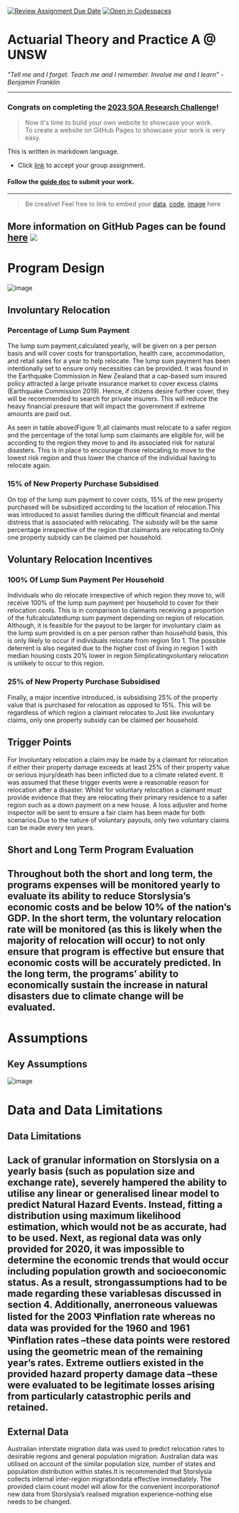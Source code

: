 [![Review Assignment Due Date](https://classroom.github.com/assets/deadline-readme-button-8d59dc4de5201274e310e4c54b9627a8934c3b88527886e3b421487c677d23eb.svg)](https://classroom.github.com/a/elzutNYu)
[![Open in Codespaces](https://classroom.github.com/assets/launch-codespace-f4981d0f882b2a3f0472912d15f9806d57e124e0fc890972558857b51b24a6f9.svg)](https://classroom.github.com/open-in-codespaces?assignment_repo_id=10744326)
# Actuarial Theory and Practice A @ UNSW

_"Tell me and I forget. Teach me and I remember. Involve me and I learn" - Benjamin Franklin_

---

### Congrats on completing the [2023 SOA Research Challenge](https://www.soa.org/research/opportunities/2023-student-research-case-study-challenge/)!

>Now it's time to build your own website to showcase your work.  
>To create a website on GitHub Pages to showcase your work is very easy.

This is written in markdown language. 
>
* Click [link](https://classroom.github.com/a/elzutNYu) to accept your group assignment.


#### Follow the [guide doc](Doc1.pdf) to submit your work. 
---
>Be creative! Feel free to link to embed your [data](hazard-event-data.csv), [code](sample-data-clean.ipynb), [image](unsw.png) here

More information on GitHub Pages can be found [here](https://pages.github.com/)
![](Actuarial.gif)
---
# Program Design
![image](https://user-images.githubusercontent.com/113432792/230565499-7e6e4910-d5eb-498c-8892-651024c564ae.png)
## Involuntary Relocation 
### Percentage of Lump Sum Payment 
The lump sum payment,calculated yearly, will be given on a per person basis and will cover costs for transportation, health care, accommodation, and retail sales for a year to help relocate. The lump sum payment has been intentionally set to ensure only necessities can be provided. It was found in the Earthquake Commission in New Zealand that a cap-based sum insured policy attracted a large private insurance market to cover excess claims (Earthquake Commission 2019). Hence, if citizens desire further cover, they will be recommended to search for private insurers. This will reduce the heavy financial pressure that will impact the government if extreme amounts are paid out.

As seen in table above(Figure 1),all claimants must relocate to a safer region and the percentage of the total lump sum claimants are eligible for, will be according to the region they move to and its associated risk for natural disasters. This is in place to encourage those relocating,to move to the lowest risk region and thus lower the chance of the individual having to relocate again.
### 15% of New Property Purchase Subsidised 
On top of the lump sum payment to cover costs, 15% of the new property purchased will be subsidized according to the location of relocation.This was introduced to assist families during the difficult financial and mental distress that is associated with relocating. The subsidy will be the same percentage irrespective of the region that claimants are relocating to.Only one property subsidy can be claimed per household.
## Voluntary Relocation Incentives 
### 100% Of Lump Sum Payment Per Household 
Individuals who do relocate irrespective of which region they move to, will receive 100% of the lump sum payment per household to cover for their relocation costs. This is in comparison to claimants receiving a proportion of the fullcalculatedlump sum payment depending on region of relocation. Although, it is feasible for the payout to be larger for involuntary claim as the lump sum provided is on a per person rather than household basis, this is only likely to occur if individuals relocate from region 5to 1. The possible deterrent is also negated due to the higher cost of living in region 1 with median housing costs 20% lower in region 5implicatingvoluntary relocation is unlikely to occur to this region.
### 25% of New Property Purchase Subsidised 
Finally, a major incentive introduced, is subsidising 25% of the property value that is purchased for relocation as opposed to 15%. This will be regardless of which region a claimant relocates to.Just like involuntary claims, only one property subsidy can be claimed per household.
## Trigger Points 
For Involuntary relocation a claim may be made by a claimant for relocation if either their property damage exceeds at least 25% of their property value or serious injury/death has been inflicted due to a climate related event. It was assumed that these trigger events were a reasonable reason for relocation after a disaster. Whilst for voluntary relocation a claimant must provide evidence that they are relocating their primary residence to a safer region such as a down payment on a new house. A loss adjuster and home inspector will be sent to ensure a fair claim has been made for both scenarios.Due to the nature of voluntary payouts, only two voluntary claims can be made every ten years.
## Short and Long Term Program Evaluation 
Throughout both the short and long term, the programs expenses will be monitored yearly to evaluate its ability to reduce Storslysia’s economic costs and be below 10% of the nation’s GDP. In the short term, the voluntary relocation rate will be monitored (as this is likely when the majority of relocation will occur) to not only ensure that program is effective but ensure that economic costs will be accurately predicted. In the long term, the programs’ ability to economically sustain the increase in natural disasters due to climate change will be evaluated.
---
# Assumptions 
## Key Assumptions 
![image](https://user-images.githubusercontent.com/113432792/230566497-dbb39785-6b3c-42a5-9c5a-dcdb9d8a6628.png)
# Data and Data Limitations 
## Data Limitations 
Lack of granular information on Storslysia on a yearly basis (such as population size and exchange rate), severely hampered the ability to utilise any linear or generalised linear model to predict Natural Hazard Events. Instead, fitting a distribution using maximum likelihood estimation, which would not be as accurate, had to be used. Next, as regional data was only provided for 2020, it was impossible to determine the economic trends that would occur including population growth and socioeconomic status. As a result, strongassumptions had to be made regarding these variablesas discussed in section 4. Additionally, anerroneous valuewas listed for the 2003 Ꝕinflation rate whereas no data was provided for the 1960 and 1961 Ꝕinflation rates –these data points were restored using the geometric mean of the remaining year’s rates. Extreme outliers existed in the provided hazard property damage data –these were evaluated to be legitimate losses arising from particularly catastrophic perils and retained.
---
## External Data
Australian interstate migration data was used to predict relocation rates to desirable regions and general population migration. Australian data was utilised on account of the similar population size, number of states and population distribution within states.It is recommended that Storslysia collects internal inter-region migrationdata effective immediately. The provided claim count model will allow for the convenient incorporationof new data from Storslysia’s realised migration experience–nothing else needs to be changed. 
